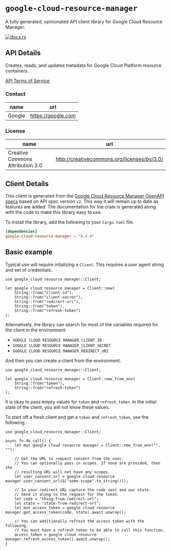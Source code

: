 # `google-cloud-resource-manager`

A fully generated, opinionated API client library for Google Cloud Resource Manager.

[![docs.rs](https://docs.rs/google-cloud-resource-manager/badge.svg)](https://docs.rs/google-cloud-resource-manager)

## API Details

Creates, reads, and updates metadata for Google Cloud Platform resource containers.

[API Terms of Service](https://developers.google.com/terms/)

### Contact


| name | url |
|----|----|
| Google | <https://google.com> |

### License


| name | url |
|----|----|
| Creative Commons Attribution 3.0 | <http://creativecommons.org/licenses/by/3.0/> |


## Client Details

This client is generated from the [Google Cloud Resource Manager OpenAPI
specs](https://cloudresourcemanager.googleapis.com/iscovery/rest?version=v2) based on API spec version `v2`. This way it will remain
up to date as features are added. The documentation for the crate is generated
along with the code to make this library easy to use.


To install the library, add the following to your `Cargo.toml` file.

```toml
[dependencies]
google-cloud-resource-manager = "0.4.0"
```

## Basic example

Typical use will require intializing a `Client`. This requires
a user agent string and set of credentials.

```
use google_cloud_resource_manager::Client;

let google cloud resource manager = Client::new(
    String::from("client-id"),
    String::from("client-secret"),
    String::from("redirect-uri"),
    String::from("token"),
    String::from("refresh-token")
);
```

Alternatively, the library can search for most of the variables required for
the client in the environment:

- `GOOGLE CLOUD RESOURCE MANAGER_CLIENT_ID`
- `GOOGLE CLOUD RESOURCE MANAGER_CLIENT_SECRET`
- `GOOGLE CLOUD RESOURCE MANAGER_REDIRECT_URI`

And then you can create a client from the environment.

```
use google_cloud_resource_manager::Client;

let google cloud resource manager = Client::new_from_env(
    String::from("token"),
    String::from("refresh-token")
);
```

It is okay to pass empty values for `token` and `refresh_token`. In
the initial state of the client, you will not know these values.

To start off a fresh client and get a `token` and `refresh_token`, use the following.

```
use google_cloud_resource_manager::Client;

async fn do_call() {
    let mut google cloud resource manager = Client::new_from_env("", "");

    // Get the URL to request consent from the user.
    // You can optionally pass in scopes. If none are provided, then the
    // resulting URL will not have any scopes.
    let user_consent_url = google cloud resource manager.user_consent_url(&["some-scope".to_string()]);

    // In your redirect URL capture the code sent and our state.
    // Send it along to the request for the token.
    let code = "thing-from-redirect-url";
    let state = "state-from-redirect-url";
    let mut access_token = google cloud resource manager.get_access_token(code, state).await.unwrap();

    // You can additionally refresh the access token with the following.
    // You must have a refresh token to be able to call this function.
    access_token = google cloud resource manager.refresh_access_token().await.unwrap();
}
```
